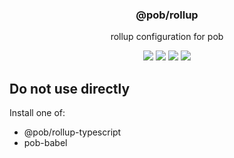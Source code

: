 <h3 align="center">
  @pob/rollup
</h3>

<p align="center">
  rollup configuration for pob
</p>

<p align="center">
  <a href="https://npmjs.org/package/@pob/rollup"><img src="https://img.shields.io/npm/v/@pob/rollup.svg?style=flat-square"></a>
  <a href="https://npmjs.org/package/@pob/rollup"><img src="https://img.shields.io/npm/dw/@pob/rollup.svg?style=flat-square"></a>
  <a href="https://npmjs.org/package/@pob/rollup"><img src="https://img.shields.io/node/v/@pob/rollup.svg?style=flat-square"></a>
  <a href="https://npmjs.org/package/@pob/rollup"><img src="https://img.shields.io/npm/types/@pob/rollup.svg?style=flat-square"></a>
</p>

## Do not use directly

Install one of:

- @pob/rollup-typescript
- pob-babel
